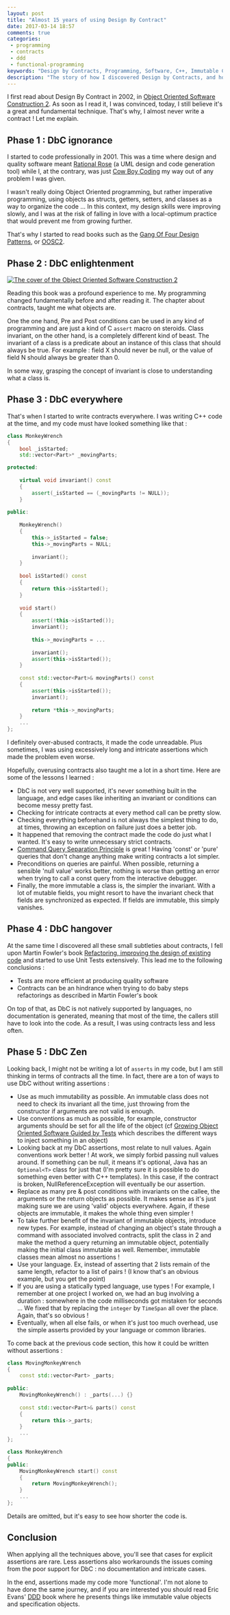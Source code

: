 ```yaml
---
layout: post
title: "Almost 15 years of using Design By Contract"
date: 2017-03-14 18:57
comments: true
categories:
 - programming
 - contracts
 - ddd
 - functional-programming
keywords: "Design by Contracts, Programming, Software, C++, Immutable Classes, Domain Driven Design, DDD, Refactoring"
description: "The story of how I discovered Design by Contracts, and how my use of it changed through time"
---
```

I first read about Design By Contract in 2002, in [Object Oriented Software Construction 2](https://www.amazon.com/Object-Oriented-Software-Construction-Book-CD-ROM/dp/0136291554/ref=sr_1_2?ie=UTF8&qid=1490073815&sr=8-2&keywords=object+oriented+software+construction+meyer). As soon as I read it, I was convinced, today, I still believe it's a great and fundamental technique. That's why, I almost never write a contract ! Let me explain.

## Phase 1 : DbC ignorance

I started to code professionally in 2001. This was a time where design and quality software meant [Rational Rose](https://en.wikipedia.org/wiki/IBM_Rational_Rose_XDE) (a UML design and code generation tool) while I, at the contrary, was just [Cow Boy Coding](https://en.wikipedia.org/wiki/Cowboy_coding) my way out of any problem I was given.

I wasn't really doing Object Oriented programming, but rather imperative programming, using objects as structs, getters, setters, and classes as a way to organize the code ... In this context, my design skills were improving slowly, and I was at the risk of falling in love with a local-optimum practice that would prevent me from growing further.

That's why I started to read books such as the [Gang Of Four Design Patterns](https://www.amazon.com/Design-Patterns-Elements-Reusable-Object-Oriented/dp/0201633612/ref=sr_1_1?s=books&ie=UTF8&qid=1490074343&sr=1-1&keywords=design+patterns), or [OOSC2](https://www.amazon.com/Object-Oriented-Software-Construction-Book-CD-ROM/dp/0136291554/ref=sr_1_2?ie=UTF8&qid=1490073815&sr=8-2&keywords=object+oriented+software+construction+meyer).

## Phase 2 : DbC enlightenment

[![The cover of the Object Oriented Software Construction 2](../imgs/2017-03-14-almost-15-years-of-using-design-by-contract/OOSC2.jpg)](https://www.amazon.com/Object-Oriented-Software-Construction-Book-CD-ROM/dp/0136291554/ref=sr_1_2?ie=UTF8&qid=1490073815&sr=8-2&keywords=object+oriented+software+construction+meyer)

Reading this book was a profound experience to me. My programming changed fundamentally before and after reading it. The chapter about contracts, taught me what objects are.

One the one hand, Pre and Post conditions can be used in any kind of programming and are just a kind of C `assert` macro on steroids. Class invariant, on the other hand, is a completely different kind of beast. The invariant of a class is a predicate about an instance of this class that should always be true. For example : field X should never be null, or the value of field N should always be greater than 0.

In some way, grasping the concept of invariant is close to understanding what a class is.

## Phase 3 : DbC everywhere

That's when I started to write contracts everywhere. I was writing C++ code at the time, and my code must have looked something like that :

```c++
class MonkeyWrench
{
    bool _isStarted;
    std::vector<Part>* _movingParts;

protected:
    
    virtual void invariant() const
    {
        assert(_isStarted == (_movingParts != NULL));
    }
    
public:
    
    MonkeyWrench()
    {
        this->_isStarted = false;
        this->_movingParts = NULL;
        
        invariant();
    }
    
    bool isStarted() const
    {
        return this->isStarted();
    }
    
    void start()
    {
        assert(!this->isStarted());
        invariant();
        
        this->_movingParts = ...
        
        invariant();
        assert(this->isStarted());
    }
    
    const std::vector<Part>& movingParts() const
    {
        assert(this->isStarted());
        invariant();
        
        return *this->_movingParts;
    }
    ...
};
```

I definitely over-abused contracts, it made the code unreadable. Plus sometimes, I was using excessively long and intricate assertions which made the problem even worse. 

Hopefully, overusing contracts also taught me a lot in a short time. Here are some of the lessons I learned :

* DbC is not very well supported, it's never something built in the language, and edge cases like inheriting an invariant or conditions can become messy pretty fast.
* Checking for intricate contracts at every method call can be pretty slow.
* Checking everything beforehand is not always the simplest thing to do, at times, throwing an exception on failure just does a better job.
* It happened that removing the contract made the code do just what I wanted. It's easy to write unnecessary strict contracts.
* [Command Query Separation Principle](https://en.wikipedia.org/wiki/Command%E2%80%93query_separation) is great ! Having 'const' or 'pure' queries that don't change anything make writing contracts a lot simpler.
* Preconditions on queries are painful. When possible, returning a sensible 'null value' works better, nothing is worse than getting an error when trying to call a const query from the interactive debugger.
* Finally, the more immutable a class is, the simpler the invariant. With a lot of mutable fields, you might resort to have the invariant check that fields are synchronized as expected. If fields are immutable, this simply vanishes. 

## Phase 4 : DbC hangover

At the same time I discovered all these small subtleties about contracts, I fell upon Martin Fowler's book [Refactoring, improving the design of existing code](https://www.amazon.com/Refactoring-Improving-Design-Existing-Code/dp/0201485672/ref=sr_1_1?s=books&ie=UTF8&qid=1490074424&sr=1-1&keywords=refactoring+improving+the+design+of+existing+code) and started to use Unit Tests extensively. This lead me to the following conclusions :

* Tests are more efficient at producing quality software
* Contracts can be an hindrance when trying to do baby steps refactorings as described in Martin Fowler's book

On top of that, as DbC is not natively supported by languages, no documentation is generated, meaning that most of the time, the callers still have to look into the code. As a result, I was using contracts less and less often.

## Phase 5 : DbC Zen

Looking back, I might not be writing a lot of `asserts` in my code, but I am still thinking in terms of contracts all the time. In fact, there are a ton of ways to use DbC without writing assertions :

* Use as much immutability as possible. An immutable class does not need to check its invariant all the time, just throwing from the constructor if arguments are not valid is enough.
* Use conventions as much as possible, for example, constructor arguments should be set for all the life of the object (cf [Growing Object Oriented Software Guided by Tests](https://www.amazon.com/Growing-Object-Oriented-Software-Guided-Tests/dp/0321503627/ref=sr_1_1?s=books&ie=UTF8&qid=1490074450&sr=1-1&keywords=growing+object+oriented+software+guided+by+tests) which describes the different ways to inject something in an object)
* Looking back at my DbC assertions, most relate to null values. Again conventions work better ! At work, we simply forbid passing null values around. If something can be null, it means it's optional, Java has an `Optional<T>` class for just that (I'm pretty sure it is possible to do something even better with C++ templates). In this case, if the contract is broken, NullReferenceException will eventually be our assertion.
* Replace as many pre & post conditions with invariants on the callee, the arguments or the return objects as possible. It makes sense as it's just making sure we are using 'valid' objects everywhere. Again, if these objects are immutable, it makes the whole thing even simpler !
* To take further benefit of the invariant of immutable objects, introduce new types. For example, instead of changing an object's state through a command with associated involved contracts, split the class in 2 and make the method a query returning an immutable object, potentially making the initial class immutable as well. Remember, immutable classes mean almost no assertions !
* Use your language. Ex, instead of asserting that 2 lists remain of the same length, refactor to a list of pairs ! (I know that's an obvious example, but you get the point)
* If you are using a statically typed language, use types ! For example, I remember at one project I worked on, we had an bug involving a duration : somewhere in the code milliseconds got mistaken for seconds ... We fixed that by replacing the `integer` by `TimeSpan` all over the place. Again, that's so obvious !
* Eventually, when all else fails, or when it's just too much overhead, use the simple asserts provided by your language or common libraries.

To come back at the previous code section, this how it could be written without assertions :

```c++
class MovingMonkeyWrench
{
    const std::vector<Part> _parts;
    
public:
    MovingMonkeyWrench() : _parts(...) {}
    
    const std::vector<Part>& parts() const
    {
        return this->_parts;
    }
    ...
};

class MonkeyWrench
{   
public:
    MovingMonkeyWrench start() const
    {
        return MovingMonkeyWrench();
    }
    ...
};
```

Details are omitted, but it's easy to see how shorter the code is.

## Conclusion

When applying all the techniques above, you'll see that cases for explicit assertions are rare. Less assertions also workarounds the issues coming from the poor support for DbC : no documentation and intricate cases.

In the end, assertions made my code more 'functional'. I'm not alone to have done the same journey, and if you are interested you should read Eric Evans' [DDD](https://www.amazon.com/Domain-Driven-Design-Tackling-Complexity-Software/dp/0321125215/ref=sr_1_1?s=books&ie=UTF8&qid=1490082811&sr=1-1&keywords=domain+driven+design) book where he presents things like immutable value objects and specification objects.